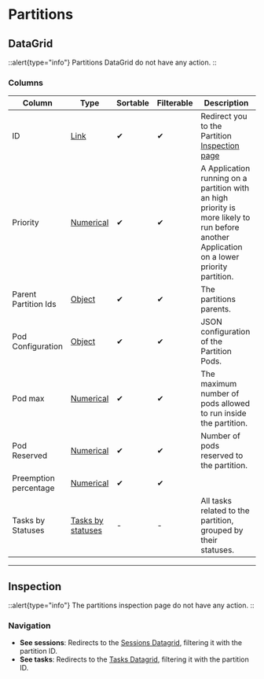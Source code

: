 # Partitions

## DataGrid

::alert{type="info"}
Partitions DataGrid do not have any action.
::

### Columns

| Column | Type | Sortable | Filterable | Description |
| -------- | -------- | -------- | -------- | -------- |
| ID | [Link](../6.DataGrids/3.columns.md#link-columns) | ✔ | ✔ | Redirect you to the Partition [Inspection page](../5.inspection-page.md) |
| Priority | [Numerical](../6.DataGrids/3.columns.md#simple-columns) | ✔ | ✔ | A Application running on a partition with an high priority is more likely to run before another Application on a lower priority partition. |
| Parent Partition Ids | [Object](../6.DataGrids/3.columns.md#object-columns) | ✔ | ✔ | The partitions parents. |
| Pod Configuration | [Object](../6.DataGrids/3.columns.md#object-columns) | ✔ | ✔ | JSON configuration of the Partition Pods. |
| Pod max | [Numerical](../6.DataGrids/3.columns.md#simple-columns) | ✔ | ✔ | The maximum number of pods allowed to run inside the partition. |
| Pod Reserved | [Numerical](../6.DataGrids/3.columns.md#simple-columns) | ✔ | ✔ | Number of pods reserved to the partition. |
| Preemption percentage | [Numerical](../6.DataGrids/3.columns.md#simple-columns) | ✔ | ✔ | |
| Tasks by Statuses | [Tasks by statuses](../6.DataGrids/3.columns.md#tasks-by-statuses) | - | - | All tasks related to the partition, grouped by their statuses. |

---

## Inspection

::alert{type="info"}
The partitions inspection page do not have any action.
::

### Navigation

- **See sessions**: Redirects to the [Sessions Datagrid](./3.Sessions.md), filtering it with the partition ID.
- **See tasks**: Redirects to the [Tasks Datagrid](./4.Tasks.md), filtering it with the partition ID.